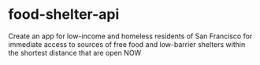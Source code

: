 # food-shelter-api
Create an app for low-income and homeless residents of San Francisco for immediate access to sources of free food and low-barrier shelters within the shortest distance that are open NOW
